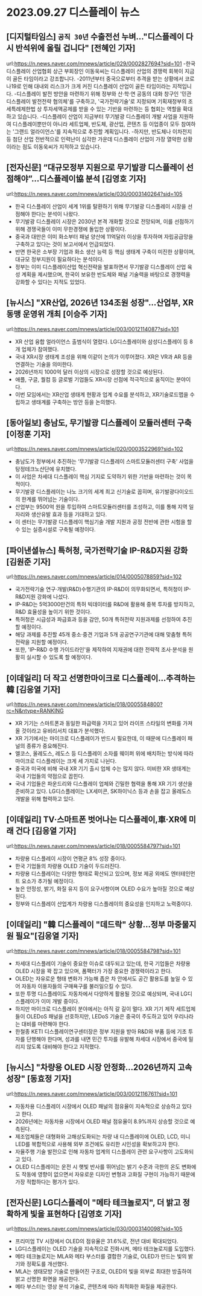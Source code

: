 # 2023.09.27 디스플레이 뉴스

## [디지털타임스] `공직 30년` 수출전선 누벼…"디스플레이 다시 반석위에 올릴 겁니다" [전혜인 기자]
url:https://n.news.naver.com/mnews/article/029/0002827694?sid=101
-한국 디스플레이 산업협회 상근 부회장인 이동욱씨는 디스플레이 산업의 경쟁력 회복이 지금이 골든 타임이라고 강조합니다.
-2011년부터 중국으로부터 추격을 받는 상황에서 코로나19로 인해 대내외 리스크가 크게 커진 디스플레이 산업이 골든 타임이라는 지적입니다.
-디스플레이 발전 방안을 마련하기 위해 정부와 산·학·연 공동의 대화 창구인 '민관 디스플레이 발전전략 협의체'를 구축하고, '국가전략기술'로 지정되며 기획재정부의 조세특례제한법 상 투자세액공제를 받을 수 있는 기반을 마련하는 등 협회는 역할을 확대하고 있습니다.
-디스플레이 산업이 지금부터 무기발광 디스플레이 개발 사업을 지원하여 디스플레이뿐만이 아니라 세트업체, 반도체, 광산업, 콘텐츠 등 이업종이 모두 참여하는 '그랜드 얼라이언스'를 지속적으로 추진할 계획입니다.
-하지만, 반도체나 이차전지 등 첨단 산업 전반적으로 인력난이 심각한 가운데 디스플레이 산업이 가장 열악한 상황이라는 점도 이동욱씨가 지적하고 있습니다.

## [전자신문] “대규모정부 지원으로 무기발광 디스플레이 선점해야”…디스플레이協 분석 [김영호 기자]
url:https://n.news.naver.com/mnews/article/030/0003140264?sid=105
- 한국 디스플레이 산업이 세계 1위를 탈환하기 위해 무기발광 디스플레이 시장을 선점해야 한다는 분석이 나왔다.
- 무기발광 디스플레이 시장은 2030년 본격 개화할 것으로 전망되며, 이를 선점하기 위해 경쟁국들이 이미 무한경쟁에 돌입한 상황이다.
- 중국과 대만은 이미 화소부터 패널 양산에 11억달러 이상을 투자하며 자립공급망을 구축하고 있다는 것이 보고서에서 언급되었다.
- 반면 한국은 소부장 기업과 화소 생산 능력 등 핵심 생태계 구축이 미진한 상황이며, 대규모 정부지원이 필요하다는 분석이다.
- 정부는 이미 디스플레이산업 혁신전략을 발표하면서 무기발광 디스플레이 산업 육성 계획을 제시했으며, 한국이 보유한 반도체와 패널 기술력을 바탕으로 경쟁력을 강화할 수 있다는 지적도 있었다.

## [뉴시스] "XR산업, 2026년 134조원 성장"…산업부, XR동맹 운영위 개최 [이승주 기자]
url:https://n.news.naver.com/mnews/article/003/0012114087?sid=101
- XR 산업 융합 얼라이언스 출범식이 열렸다. LG디스플레이와 삼성디스플레이 등 8개 업체가 참여했다.
- 국내 XR시장 생태계 조성을 위해 이같이 논의가 이루어졌다. XR은 VR과 AR 등을 연결하는 기술을 의미한다.
- 2026년까지 1000억 달러 이상의 시장으로 성장할 것으로 예상된다.
- 애플, 구글, 퀄컴 등 글로벌 기업들도 XR시장 선점에 적극적으로 움직이는 분야이다.
- 이번 모임에서는 XR산업 생태계 현황과 업계 수요를 분석하고, XR기술로드맵을 수립하고 생태계를 구축하는 방안 등을 논의했다.

## [동아일보] 충남도, 무기발광 디스플레이 모듈러센터 구축[이정훈 기자]
url:https://n.news.naver.com/mnews/article/020/0003522969?sid=102
- 충남도가 정부에서 추진하는 ‘무기발광 디스플레이 스마트모듈러센터 구축’ 사업을 탕정테크노산단에 유치했다.
- 이 사업은 차세대 디스플레이 핵심 기지로 도약하기 위한 기반을 마련하는 것이 목적이다.
- 무기발광 디스플레이는 나노 크기의 세계 최고 신기술로 꼽히며, 유기발광다이오드의 한계를 뛰어넘는 기술이다.
- 산업부는 9500억 원을 투입하여 스마트모듈러센터를 조성하고, 이를 통해 지역 일자리와 생산유발 효과 등을 기대하고 있다.
- 이 센터는 무기발광 디스플레이 핵심기술 개발 지원과 공정 전반에 관한 시험을 할 수 있는 실증시설로 구축될 예정이다.

## [파이낸셜뉴스] 특허청, 국가전략기술 IP-R&D지원 강화 [김원준 기자]
url:https://n.news.naver.com/mnews/article/014/0005078859?sid=102
- 국가전략기술 연구·개발(R&amp;D)수행기관의 IP-R&amp;D이 의무화되면서, 특허청이 IP-R&amp;D지원 강화에 나섰다.
- IP-R&amp;D는 5억3000만건의 특허 빅데이터를 R&amp;D에 활용해 중복 투자를 방지하고, R&amp;D 효율성을 높이기 위한 것이다.
- 특허청은 시급성과 파급효과 등을 감안, 50개 특허전략 지원과제를 선정하여 추진할 예정이다.
- 해당 과제를 추진할 45개 중소·중견 기업과 5개 공공연구기관에 대해 맞춤형 특허전략을 지원할 예정이다.
- 또한, 'IP-R&amp;D 수행 가이드라인'을 제작하여 지재권에 대한 전략적 조사·분석을 원활히 실시할 수 있도록 할 예정이다.

## [이데일리] 더 작고 선명한마이크로 디스플레이…추격하는 韓 [김응열 기자]
url:https://n.news.naver.com/mnews/article/018/0005584800?rc=N&ntype=RANKING
- XR 기기는 스마트폰과 동일한 파급력을 가지고 있어 라이프 스타일의 변화를 가져올 것이라고 유비리서치 대표가 분석했다.
- XR 기기에서는 마이크로 디스플레이가 반드시 필요한데, 이 때문에 디스플레이 패널의 종류가 중요해진다.
- 엘코스, 올레도스, 레도스 등 디스플레이 소자를 웨이퍼 위에 배치하는 방식에 따라 마이크로 디스플레이는 크게 세 가지로 나뉜다.
- 중국과 미국에 비해 국내 XR 기기 출시 업체 수는 많지 않다. 미비한 XR 생태계는 국내 기업들의 약점으로 꼽힌다.
- 국내 기업들은 파운드리와 디스플레이 업체와 긴밀한 협력을 통해 XR 기기 생산을 준비하고 있다. LG디스플레이는 LX세미콘, SK하이닉스 등과 손을 잡고 올레도스 개발을 위해 협력하고 있다.

## [이데일리] TV·스마트폰 벗어나는 디스플레이,車·XR에 미래 건다 [김응열 기자]
url:https://n.news.naver.com/mnews/article/018/0005584797?sid=101
- 차량용 디스플레이 시장이 연평균 8% 성장 중이다.
- 한국 기업들의 차량용 OLED 기술이 두드러진다.
- 차량용 디스플레이는 다양한 형태로 확산되고 있으며, 정보 제공 외에도 엔터테인먼트 요소가 추가될 예정이다.
- 높은 안정성, 밝기, 화질 유지 등이 요구사항이며 OLED 수요가 높아질 것으로 예상된다.
- 정부와 디스플레이 산업계가 차량용 디스플레이의 중요성을 인지하고 노력중이다.

## [이데일리] "韓 디스플레이 "데드락" 상황…정부 마중물지원 필요"[김응열 기자]
url:https://n.news.naver.com/mnews/article/018/0005584798?sid=101
- 차세대 디스플레이 기술이 중요한 이슈로 대두되고 있는데, 한국 기업들은 차량용 OLED 시장을 꽉 잡고 있으며, 폼팩터가 가장 중요한 경쟁력이라고 한다.
- OLED는 자유로운 형태 변화가 가능해 좁은 차 안에서도 공간 활용도를 높일 수 있어 자동차 이용자들의 구매욕구를 불러일으킬 수 있다.
- 또한 투명 디스플레이도 자동차에서 다양하게 활용될 것으로 예상되며, 국내 LG디스플레이가 이미 개발 중이다.
- 하지만 마이크로 디스플레이 분야에서는 아직 갈 길이 멀다. XR 기기 제작 세트업체들이 OLEDoS 패널을 선호하지만, LEDoS 기술은 중국이 주도하고 있어 우리나라는 대비를 마련해야 한다.
- 한철종 KETI 디스플레이연구센터장은 정부 지원을 받아 R&D와 부품 등에 기초 투자를 단행해야 한다며, 성과를 내면 민간 투자를 유발해 차세대 시장에서 중국에 밀리지 않도록 대비해야 한다고 지적했다.

## [뉴시스] "차량용 OLED 시장 안정화…2026년까지 고속성장" [동효정 기자]
url:https://n.news.naver.com/mnews/article/003/0012116761?sid=101
- 자동차용 디스플레이 시장에서 OLED 패널의 점유율이 지속적으로 상승하고 있다고 한다.
- 2026년에는 자동차용 시장에서 OLED 패널 점유율이 8.9%까지 상승할 것으로 예측된다.
- 제조업체들은 대형화와 고해상도화되는 차량 내 디스플레이에 OLED, LCD, 미니LED를 복합적으로 사용해 외부 조건에도 유리한 시인성을 확보하고자 한다.
- 자율주행 기술 발전으로 인해 자동차 업계의 디스플레이 관련 요구사항이 고도화되고 있다.
- OLED 디스플레이는 운전 시 햇빛 반사를 뛰어넘는 밝기 수준과 극한의 온도 변화에도 작동에 영향이 없으면서 자유로운 디자인 변형과 고화질 구현이 가능하기 때문에 가장 적합하다는 평가가 있다.

## [전자신문] LG디스플레이 "메타 테크놀로지", 더 밝고 정확하게 빛을 표현하다 [김영호 기자]
url:https://n.news.naver.com/mnews/article/030/0003140098?sid=105
- 프리미엄 TV 시장에서 OLED의 점유율은 31.6%로, 전년 대비 확대되었다.
- LG디스플레이는 OLED 기술을 지속적으로 진화시켜, 메타 테크놀로지를 도입했다.
- 메타 테크놀로지는 MLA와 메타 부스터를 결합한 기술로, OLED가 만드는 빛의 밝기와 정확도를 개선했다.
- MLA는 생태모방 기술로 만들어진 구조로, OLED의 빛을 외부로 최대한 방출하여 밝고 선명한 화면을 제공한다.
- 메타 부스터는 영상 분석 기술로, 콘텐츠에 따라 최적화한 화질을 제공한다.
